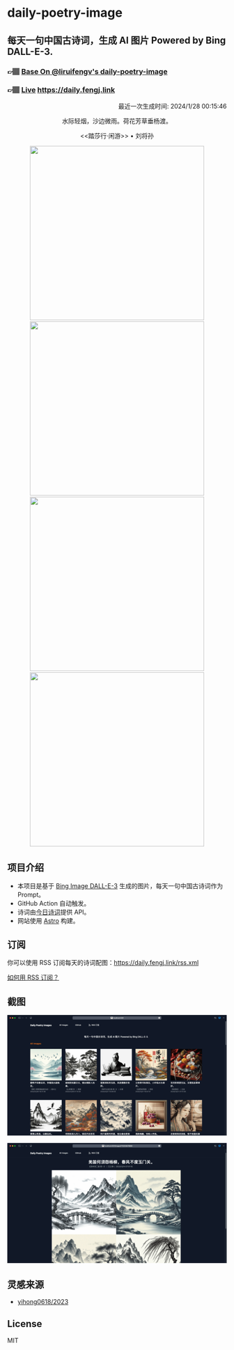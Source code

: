 
# daily-poetry-image

## 每天一句中国古诗词，生成 AI 图片 Powered by Bing DALL-E-3.

### 👉🏽 [Base On @liruifengv's daily-poetry-image](https://github.com/liruifengv/daily-poetry-image)

### 👉🏽 [Live](https://daily.fengj.link) https://daily.fengj.link

<p align="right">
  最近一次生成时间: 2024/1/28 00:15:46
</p>
<p align="center">
水际轻烟，沙边微雨。荷花芳草垂杨渡。
</p>
<p align="center">
<<踏莎行·闲游>> • 刘将孙
</p>
<p align="center">
<img src="https://tse2.mm.bing.net/th/id/OIG1.03qu7l55os1Ha3zz7s5E" height="400" width="400" />
<img src="https://tse1.mm.bing.net/th/id/OIG1.ZFqSnl8fTPXHygSDw1Fg" height="400" width="400" />
<img src="https://tse4.mm.bing.net/th/id/OIG1.axRUhoOgsa_JEC.hgGpg" height="400" width="400" />
<img src="https://tse4.mm.bing.net/th/id/OIG1.1yu4mw8TJZ7N4F8LFPn5" height="400" width="400" />
</p>

## 项目介绍

-   本项目是基于 [Bing Image DALL-E-3](https://www.bing.com/images/create) 生成的图片，每天一句中国古诗词作为 Prompt。
-   GitHub Action 自动触发。
-   诗词由[今日诗词](https://www.jinrishici.com/)提供 API。
-   网站使用 [Astro](https://astro.build) 构建。

## 订阅

你可以使用 RSS 订阅每天的诗词配图：https://daily.fengj.link/rss.xml

[如何用 RSS 订阅？](https://zhuanlan.zhihu.com/p/55026716)

## 截图

![图片列表](./screenshots/Snipaste_2023-12-28_21-00-26.png)

![图片详情](./screenshots/Snipaste_2023-12-28_21-00-53.png)

## 灵感来源

-   [yihong0618/2023](https://github.com/yihong0618/2023)

## License

MIT
